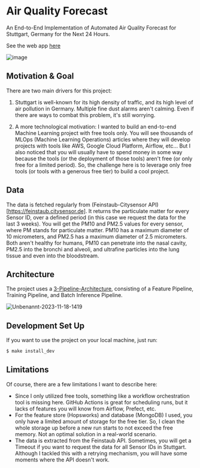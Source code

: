 # Air Quality Forecast

An End-to-End Implementation of Automated Air Quality Forecast for Stuttgart, Germany for the Next 24 Hours.

See the web app [here](https://air-quality-forecast.streamlit.app/)

![image](https://github.com/baniasbaabe/air-quality-forecast/assets/72874670/20efaf0d-7c90-40ba-900f-e3e7fc6753eb)


## Motivation & Goal

There are two main drivers for this project:

1. Stuttgart is well-known for its high density of traffic, and its high level of air pollution in Germany. Multiple fine dust alarms aren't calming. Even if there are ways to combat this problem, it's still worrying.

2. A more technological motivation: I wanted to build an end-to-end Machine Learning project with free tools only. You will see thousands of MLOps (Machine Learning Operations) articles where they will develop projects with tools like AWS, Google Cloud Platform, Airflow, etc... But I also noticed that you will usually have to spend money in some way because the tools (or the deployment of those tools) aren't free (or only free for a limited period). So, the challenge here is to leverage only free tools (or tools with a generous free tier) to build a cool project.

## Data

The data is fetched regularly from (Feinstaub-Citysensor API)[https://feinstaub.citysensor.de]. It returns the particulate matter for every Sensor ID, over a defined period (in this case we request the data for the last 3 weeks). You will get the PM10 and PM2.5 values for every sensor, where PM stands for particulate matter. PM10 has a maximum diameter of 10 micrometers, and PM2.5 has a maximum diameter of 2.5 micrometers. Both aren't healthy for humans, PM10 can penetrate into the nasal cavity, PM2.5 into the bronchi and alveoli, and ultrafine particles into the lung tissue and even into the bloodstream.

## Architecture

The project uses a [3-Pipeline-Architecture](https://www.serverless-ml.org/blog/what-is-serverless-machine-learning), consisting of a Feature Pipeline, Training Pipeline, and Batch Inference Pipeline.

![Unbenannt-2023-11-18-1419](https://github.com/baniasbaabe/air-quality-forecast/assets/72874670/61611579-2524-4e76-a5fc-9b5c6733a2fb)

## Development Set Up

If you want to use the project on your local machine, just run:

```bash
$ make install_dev
```

## Limitations

Of course, there are a few limitations I want to describe here:

- Since I only utilized free tools, something like a workflow orchestration tool is missing here. GitHub Actions is great for scheduling runs, but it lacks of features you will know from Airflow, Prefect, etc.
- For the feature store (Hopsworks) and database (MongoDB) I used, you only have a limited amount of storage for the free tier. So, I clean the whole storage up before a new run starts to not exceed the free memory. Not an optimal solution in a real-world scenario.
- The data is extracted from the Feinstaub API. Sometimes, you will get a Timeout if you want to request the data for all Sensor IDs in Stuttgart. Although I tackled this with a retrying mechanism, you will have some moments where the API doesn't work.
